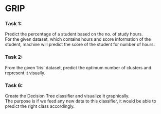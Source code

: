 # GRIP

### Task 1: 
Predict the percentage of a student based on the no. of study hours.\
For the given dataset, which contains hours and score information of the student, machine will predict the score of the student for number of hours.

### Task 2:
From the given ‘Iris’ dataset, predict the optimum number of clusters and represent it visually.

### Task 6:
Create the Decision Tree classifier and visualize it graphically.\
The purpose is if we feed any new data to this classifier, it would be able to
predict the right class accordingly.
